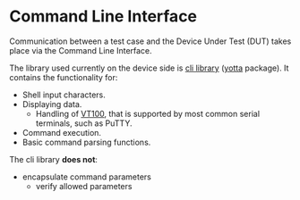 # Command Line Interface

Communication between a test case and the Device Under Test (DUT) takes place via the Command Line Interface.

The library used currently on the device side is [cli library](https://github.com/ARMmbed/mbed-client-cli)
([yotta](yotta.mbed.com) package). It contains the functionality for:

* Shell input characters.
* Displaying data.
  * Handling of [VT100](https://en.wikipedia.org/wiki/VT100), that is supported by most common serial terminals, such as PuTTY.
* Command execution.
* Basic command parsing functions.

The cli library **does not**:
* encapsulate command parameters
  * verify allowed parameters
